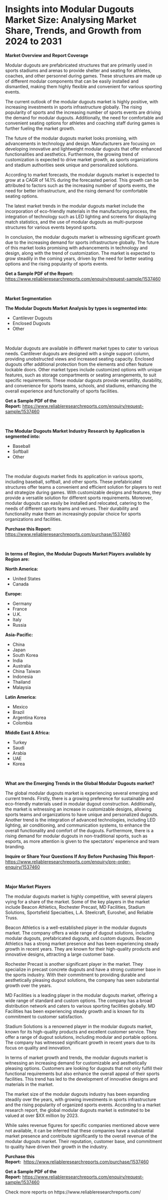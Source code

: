 <p><h1>Insights into Modular Dugouts Market Size: Analysing Market Share, Trends, and Growth from 2024 to 2031</h1></p><p><strong>Market Overview and Report Coverage</strong></p>
<p><p>Modular dugouts are prefabricated structures that are primarily used in sports stadiums and arenas to provide shelter and seating for athletes, coaches, and other personnel during games. These structures are made up of different modular components that can be easily installed and dismantled, making them highly flexible and convenient for various sporting events.</p><p>The current outlook of the modular dugouts market is highly positive, with increasing investments in sports infrastructure globally. The rising popularity of sports and the increasing number of sports events are driving the demand for modular dugouts. Additionally, the need for comfortable and convenient seating options for athletes and coaching staff during games is further fueling the market growth.</p><p>The future of the modular dugouts market looks promising, with advancements in technology and design. Manufacturers are focusing on developing innovative and lightweight modular dugouts that offer enhanced functionalities and aesthetics. Furthermore, the growing trend of customization is expected to drive market growth, as sports organizations and stadium authorities seek unique and personalized solutions.</p><p>According to market forecasts, the modular dugouts market is expected to grow at a CAGR of 14.1% during the forecasted period. This growth can be attributed to factors such as the increasing number of sports events, the need for better infrastructure, and the rising demand for comfortable seating options.</p><p>The latest market trends in the modular dugouts market include the incorporation of eco-friendly materials in the manufacturing process, the integration of technology such as LED lighting and screens for displaying match statistics, and the use of modular dugouts as multi-purpose structures for various events beyond sports.</p><p>In conclusion, the modular dugouts market is witnessing significant growth due to the increasing demand for sports infrastructure globally. The future of this market looks promising with advancements in technology and design, along with the trend of customization. The market is expected to grow steadily in the coming years, driven by the need for better seating options and the rising popularity of sports events.</p></p>
<p><strong>Get a Sample PDF of the Report:</strong> <a href="https://www.reliableresearchreports.com/enquiry/request-sample/1537460">https://www.reliableresearchreports.com/enquiry/request-sample/1537460</a></p>
<p>&nbsp;</p>
<p><strong>Market Segmentation</strong></p>
<p><strong>The Modular Dugouts Market Analysis by types is segmented into:</strong></p>
<p><ul><li>Cantilever Dugouts</li><li>Enclosed Dugouts</li><li>Other</li></ul></p>
<p>&nbsp;</p>
<p><p>Modular dugouts are available in different market types to cater to various needs. Cantilever dugouts are designed with a single support column, providing unobstructed views and increased seating capacity. Enclosed dugouts offer additional protection from the elements and often feature lockable doors. Other market types include customized options with unique features, such as storage compartments or seating arrangements, to suit specific requirements. These modular dugouts provide versatility, durability, and convenience for sports teams, schools, and stadiums, enhancing the overall experience and functionality of sports facilities.</p></p>
<p><strong>Get a Sample PDF of the Report:</strong>&nbsp;<a href="https://www.reliableresearchreports.com/enquiry/request-sample/1537460">https://www.reliableresearchreports.com/enquiry/request-sample/1537460</a></p>
<p>&nbsp;</p>
<p><strong>The Modular Dugouts Market Industry Research by Application is segmented into:</strong></p>
<p><ul><li>Baseball</li><li>Softball</li><li>Other</li></ul></p>
<p>&nbsp;</p>
<p><p>The modular dugouts market finds its application in various sports, including baseball, softball, and other sports. These prefabricated structures offer teams a convenient and efficient solution for players to rest and strategize during games. With customizable designs and features, they provide a versatile solution for different sports requirements. Moreover, modular dugouts can easily be installed and relocated, catering to the needs of different sports teams and venues. Their durability and functionality make them an increasingly popular choice for sports organizations and facilities.</p></p>
<p><strong>Purchase this Report:</strong>&nbsp; <a href="https://www.reliableresearchreports.com/purchase/1537460">https://www.reliableresearchreports.com/purchase/1537460</a></p>
<p>&nbsp;</p>
<p><strong>In terms of Region, the Modular Dugouts Market Players available by Region are:</strong></p>
<p>
    <p> <strong> North America: </strong>
        <ul>
            <li>United States</li>
            <li>Canada</li>
        </ul>
        </p> 
    <p> <strong> Europe: </strong>
        <ul>
            <li>Germany</li>
            <li>France</li>
            <li>U.K.</li>
            <li>Italy</li>
            <li>Russia</li>
        </ul>
        </p> 
    <p> <strong> Asia-Pacific: </strong>
        <ul>
            <li>China</li>
            <li>Japan</li>
            <li>South Korea</li>
            <li>India</li>
            <li>Australia</li>
            <li>China Taiwan</li>
            <li>Indonesia</li>
            <li>Thailand</li>
            <li>Malaysia</li>
        </ul>
        </p> 
    <p> <strong> Latin America: </strong>
        <ul>
            <li>Mexico</li>
            <li>Brazil</li>
            <li>Argentina Korea</li>
            <li>Colombia</li>
        </ul>
        </p> 
    <p> <strong> Middle East & Africa: </strong>
        <ul>
            <li>Turkey</li>
            <li>Saudi</li>
            <li>Arabia</li>
            <li>UAE</li>
            <li>Korea</li>
        </ul>
    </p>
    </p>
<p>&nbsp;</p>
<p><strong>What are the Emerging Trends in the Global Modular Dugouts market?</strong></p>
<p><p>The global modular dugouts market is experiencing several emerging and current trends. Firstly, there is a growing preference for sustainable and eco-friendly materials used in modular dugout construction. Additionally, the market is witnessing an increase in customizable designs, allowing sports teams and organizations to have unique and personalized dugouts. Another trend is the integration of advanced technologies, including LED lighting, air conditioning, and communication systems, to enhance the overall functionality and comfort of the dugouts. Furthermore, there is a rising demand for modular dugouts in non-traditional sports, such as esports, as more attention is given to the spectators' experience and team branding.</p></p>
<p><strong>Inquire or Share Your Questions If Any Before Purchasing This Report</strong>- <a href="https://www.reliableresearchreports.com/enquiry/pre-order-enquiry/1537460">https://www.reliableresearchreports.com/enquiry/pre-order-enquiry/1537460</a></p>
<p>&nbsp;</p>
<p><strong>Major Market Players</strong></p>
<p><p>The modular dugouts market is highly competitive, with several players vying for a share of the market. Some of the key players in the market include Beacon Athletics, Rochester Precast, MD Facilities, Stadium Solutions, Sportsfield Specialties, L.A. Steelcraft, Euroshel, and Reliable Truss.</p><p>Beacon Athletics is a well-established player in the modular dugouts market. The company offers a wide range of dugout solutions, including modular dugouts, prefabricated dugouts, and custom dugouts. Beacon Athletics has a strong market presence and has been experiencing steady growth in recent years. They are known for their high-quality products and innovative designs, attracting a large customer base.</p><p>Rochester Precast is another significant player in the market. They specialize in precast concrete dugouts and have a strong customer base in the sports industry. With their commitment to providing durable and aesthetically pleasing dugout solutions, the company has seen substantial growth over the years.</p><p>MD Facilities is a leading player in the modular dugouts market, offering a wide range of standard and custom options. The company has a broad distribution network and caters to various sporting facilities globally. MD Facilities has been experiencing steady growth and is known for its commitment to customer satisfaction.</p><p>Stadium Solutions is a renowned player in the modular dugouts market, known for its high-quality products and excellent customer service. They offer a range of dugout solutions, including modular and portable options. The company has witnessed significant growth in recent years due to its focus on quality and innovation.</p><p>In terms of market growth and trends, the modular dugouts market is witnessing an increasing demand for customizable and aesthetically pleasing options. Customers are looking for dugouts that not only fulfill their functional requirements but also enhance the overall appeal of their sports facilities. This trend has led to the development of innovative designs and materials in the market.</p><p>The market size of the modular dugouts industry has been expanding steadily over the years, with growing investments in sports infrastructure and the rising popularity of organized sports events. According to a market research report, the global modular dugouts market is estimated to be valued at over $XX million by 2023.</p><p>While sales revenue figures for specific companies mentioned above were not available, it can be inferred that these companies have a substantial market presence and contribute significantly to the overall revenue of the modular dugouts market. Their reputation, customer base, and commitment to quality have driven their growth in the industry.</p></p>
<p><strong>Purchase this Report:</strong>&nbsp;&nbsp;<a href="https://www.reliableresearchreports.com/purchase/1537460">https://www.reliableresearchreports.com/purchase/1537460</a></p>
<p></p>
<p><strong>Get a Sample PDF of the Report:</strong>&nbsp;<a href="https://www.reliableresearchreports.com/enquiry/request-sample/1537460">https://www.reliableresearchreports.com/enquiry/request-sample/1537460</a></p>
<p>Check more reports on https://www.reliableresearchreports.com/</p>
